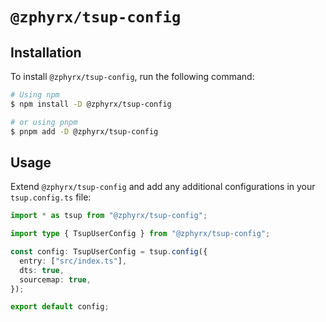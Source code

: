 # `@zphyrx/tsup-config`

## Installation

To install `@zphyrx/tsup-config`, run the following command:

```sh
# Using npm
$ npm install -D @zphyrx/tsup-config

# or using pnpm
$ pnpm add -D @zphyrx/tsup-config
```

## Usage

Extend `@zphyrx/tsup-config` and add any additional configurations in your `tsup.config.ts` file:

```ts
import * as tsup from "@zphyrx/tsup-config";

import type { TsupUserConfig } from "@zphyrx/tsup-config";

const config: TsupUserConfig = tsup.config({
  entry: ["src/index.ts"],
  dts: true,
  sourcemap: true,
});

export default config;
```
